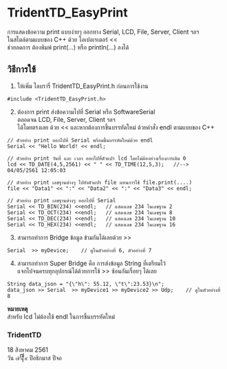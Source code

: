 # TridentTD_EasyPrint

การแสดงข้อความ print แบบง่ายๆ ออกทาง Serial, LCD, File, Server, Client ฯลฯ  
ในสไตล์ตามแบบของ C++ ด้วย โอเปอเรเตอร์ <<  
ช่วยลดการ ต้องพิมพ์ print(...)  หรือ println(...) ลงได้  

## วิธีการใช้

1. ให้เพิ่ม ไลบรารี่ TridentTD_EasyPrint.h ก่อนการใช้งาน  
```
#include <TridentTD_EasyPrint.h>
```
  
2. ต้องการ print ส่งข้อความไปที่ Serial หรือ SoftwareSerial  
ตลอดจน LCD, File, Server, Client ฯลฯ  
ได้โดยตรงเลย ด้วย <<  และหากต้องการขึ้นบรรทัดใหม่ ด้วยคำสั่ง endl ตามแบบของ C++  

```
// ตัวอย่าง print ออกไปที่ Serial พร้อมขึ้นบรรทัดใหม่ด้วย endl
Serial << "Hello World! << endl;  

// ตัวอย่าง print วันที่ และ เวลา ออกไปที่ตัวแปร lcd โดยไม่ต้องห่วงเรื่องการเติม 0
lcd << TD_DATE(4,5,2561) << " " << TD_TIME(12,5,3);   //-->  04/05/2561 12:05:03

// ตัวอย่าง print เลขฐานต่างๆ ไปยังตัวแปร file แทนการใช้ file.print(....)
file << "Data1" << ":" << "Data2" << ":" << "Data3" << endl;

// ตัวอย่าง print เลขฐานต่างๆ ออกไปที่ Serial
Serial << TD_BIN(234) <<endl;   // แสดงเลข 234 ในเลขฐาน 2
Serial << TD_OCT(234) <<endl;   // แสดงเลข 234 ในเลขฐาน 8
Serial << TD_DEC(234) <<endl;   // แสดงเลข 234 ในเลขฐาน 10
Serial << TD_HEX(234) <<endl;   // แสดงเลข 234 ในเลขฐาน 16

```
  
3. สามารถทำการ Bridge ข้อมูล ข้ามกันได้เลยด้วย >>  
```
Serial  >> myDevice;    // ดูในตัวอย่างที่ 6, ตัวอย่างที่ 7
```
   
4. สามารถทำการ Super Bridge คือ การส่งข้อมูล String ที่เตรียมไว้  
แจกไปจนครบทุกอุปกรณ์ได้ด้วยการใช้ >> ซ้อนกันเรื่อยๆ ได้เลย  

```
String data_json = "{\"h\": 55.12, \"t\":23.53}\n";
data_json >> Serial  >> myDevice1 >> myDevice2 >> Udp;    // ดูในตัวอย่างที่ 8
```

__หมายเหตุ__  
สำหรับ lcd ไม่ต้องใช้ endl ในการขึ้นบรรทัดใหม่  
  
  
### TridentTD
18 สิงหาคม 2561  
วัน ๗᧧๙ ปีอธิกมาส ปีจอ
